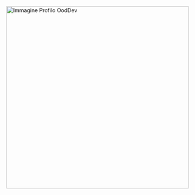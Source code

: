 <img src="https://uc6e974c13c087a9ee50f85d6b3c.previews.dropboxusercontent.com/p/thumb/ACGfFkbXBkpNYOoejEk6VnYW3vTmkrtSUH21dWZzu0ZzZVOSLqKAZoQs54pnkZ4ushcDpErwOIZR7G4YJvr0ExArCUhcBfPgthlcmvSRCCYn5ckUd5v0WQNDqX-QSDxMOt77YnN2mgqfw-CFfZe_inUsU3nFUo6I7r5h3PoGqKRCkvXhp2wYYEetXcWG6lYTupZWVm-m1eW_lqoGQnjX5QTXfUGqO5a-iR36hczxzLyd1skKQuP3v1Aw3PctA6NwCEE3pb2a678NvtOBKKSDd2UhRbGgr9mTnLwHFS4XKG5GspRt-ClLD4MLa-QHBfMNMTLziiE_bAtlC7UcL7VUxV_1hQ8Bm0cE4k-huMQkjwCpEdn0K0-i9IxJFmI0E59yzzc/p.jpeg" alt="Immagine Profilo OodDev" height="480">



<!--
**OodDev/OodDev** is a ✨ _special_ ✨ repository because its `README.md` (this file) appears on your GitHub profile.

Here are some ideas to get you started:

- 🔭 I’m currently working on ...
- 🌱 I’m currently learning ...
- 👯 I’m looking to collaborate on ...
- 🤔 I’m looking for help with ...
- 💬 Ask me about ...
- 📫 How to reach me: ...
- 😄 Pronouns: ...
- ⚡ Fun fact: ...
-->



